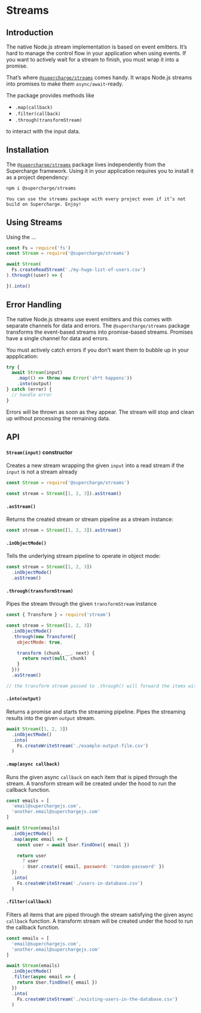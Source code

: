 # Streams


## Introduction
The native Node.js stream implementation is based on event emitters. It’s hard to manage the control flow in your application when using events. If you want to actively wait for a stream to finish, you must wrap it into a promise.

That’s where [`@supercharge/streams`](https://github.com/superchargejs/streams) comes handy. It wraps Node.js streams into promises to make them `async/await`-ready.

The package provides methods like

- `.map(callback)`
- `.filter(callback)`
- `.through(transformStream)`

to interact with the input data.


## Installation
The [`@supercharge/streams`](https://github.com/superchargejs/streams) package lives independently from the Supercharge framework. Using it in your application requires you to install it as a project dependency:

```bash
npm i @supercharge/streams
```

```success
You can use the streams package with every project even if it’s not build on Supercharge. Enjoy!
```

## Using Streams
Using the ...

```js
const Fs = require('fs')
const Stream = require('@supercharge/streams')

await Stream(
  Fs.createReadStream('./my-huge-list-of-users.csv')
).through((user) => {

}).into()
```


## Error Handling
The native Node.js streams use event emitters and this comes with separate channels for data and errors. The `@supercharge/streams` package transforms the event-based streams into promise-based streams. Promises have a single channel for data and errors.

You must actively catch errors if you don’t want them to bubble up in your appplication:

```js
try {
  await Stream(input)
    .map(() => throw new Error('sh*t happens'))
    .into(output)
} catch (error) {
  // handle error
}
```

Errors will be thrown as soon as they appear. The stream will stop and clean up without processing the remaining data.


## API

#### `Stream(input)` constructor
Creates a new stream wrapping the given `input` into a read stream if the `input` is not a stream already

```js
const Stream = require('@supercharge/streams')

const stream = Stream([1, 2, 3]).asStream()
```


#### `.asStream()`
Returns the created stream or stream pipeline as a stream instance:

```js
const stream = Stream([1, 2, 3]).asStream()
```


#### `.inObjectMode()`
Tells the underlying stream pipeline to operate in object mode:

```js
const stream = Stream([1, 2, 3])
  .inObjectMode()
  .asStream()
```


#### `.through(transformStream)`
Pipes the stream through the given `transformStream` instance

```js
const { Transform } = require('stream')

const stream = Stream([1, 2, 3])
  .inObjectMode()
  .through(new Transform({
    objectMode: true,

    transform (chunk, __, next) {
      return next(null, chunk)
    }
  }))
  .asStream()

// the transform stream passed to .through() will forward the items without modifications -> [1, 2, 3]
```


#### `.into(output)`
Returns a promise and starts the streaming pipeline. Pipes the streaming results into the given `output` stream.

```js
await Stream([1, 2, 3])
  .inObjectMode()
  .into(
    Fs.createWriteStream('./example-output-file.csv')
  )
```


#### `.map(async callback)`
Runs the given async `callback` on each item that is piped through the stream. A transform stream will be created under the hood to run the callback function.

```js
const emails = [
  'email@superchargejs.com',
  'another.email@superchargejs.com'
]

await Stream(emails)
  .inObjectMode()
  .map(async email => {
    const user = await User.findOne({ email })

    return user
      ? user
      : User.create({ email, password: 'random-password' })
  })
  .into(
    Fs.createWriteStream('./users-in-database.csv')
  )
```


#### `.filter(callback)`
Filters all items that are piped through the stream satisfying the given async `callback` function. A transform stream will be created under the hood to run the callback function.

```js
const emails = [
  'email@superchargejs.com',
  'another.email@superchargejs.com'
]

await Stream(emails)
  .inObjectMode()
  .filter(async email => {
    return User.findOne({ email })
  })
  .into(
    Fs.createWriteStream('./existing-users-in-the-database.csv')
  )
```
